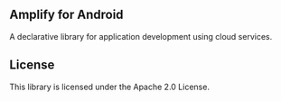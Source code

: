 ## Amplify for Android

A declarative library for application development using cloud services.

## License

This library is licensed under the Apache 2.0 License. 

